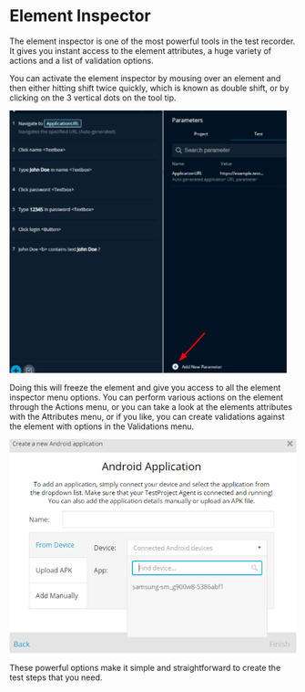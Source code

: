 # Element Inspector

The element inspector is one of the most powerful tools in the test recorder. It gives you instant access to the element attributes, a huge variety of actions and a list of validation options. 

You can activate the element inspector by mousing over an element and then either hitting shift twice quickly, which is known as double shift, or by clicking on the 3 vertical dots on the tool tip.

![Freeze Element](../../.gitbook/assets/image%20%2819%29.png)

Doing this will freeze the element and give you access to all the element inspector menu options.  You can   perform various actions on the element through the Actions menu, or you can take a look at the elements attributes with the Attributes menu, or if you like, you can create validations against the element with options in the Validations menu.

![Inspector Options](../../.gitbook/assets/image%20%2876%29.png)

These powerful options make it simple and straightforward to create the test steps that you need.


